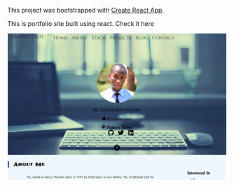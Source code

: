 This project was bootstrapped with [Create React App](https://github.com/facebook/create-react-app).

This is portfolio site built using react. Check it here

![Harun Muriiki](https://github.com/Harun281/harun/blob/master/src/images/port.PNG)